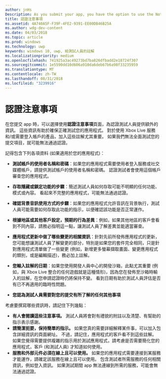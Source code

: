 ```yaml
---
author: jnHs
Description: As you submit your app, you have the option to use the Notes for certification page to provide additional info to the certification testers. This info can help ensure that your app is tested correctly.
title: 認證注意事項
ms.assetid: 4A740A5F-F39F-4FE2-9391-EE00DB46B25A
ms.author: wdg-dev-content
ms.date: 04/03/2018
ms.topic: article
ms.prod: windows
ms.technology: uwp
keywords: windows 10, uwp, 給測試人員的註解
ms.localizationpriority: medium
ms.openlocfilehash: 741925a3ac49273bd7ba826dfbadd2e18724f307
ms.sourcegitcommit: 1e5590dd10d606a910da6deb67b6a98f33235959
ms.translationtype: MT
ms.contentlocale: zh-TW
ms.lasthandoff: 08/31/2018
ms.locfileid: "3239916"
---
```

# <a name="notes-for-certification"></a>認證注意事項


在您提交 app 時，可以選擇使用**認證注意事項**頁面，為認證測試人員提供額外的資訊。 這些資訊有助於確保正確測試您的應用程式。 對於使用 Xbox Live 服務和/或需要登入帳戶的產品，加入這些註解尤其重要。 如果我們無法全面測試您的提交項目，就可能無法通過認證。

記得包含下列各項資料 (如果適用於您的應用程式)：

-   **測試帳戶的使用者名稱和密碼**：如果您的應用程式需要使用者登入服務或社交媒體帳戶，請提供測試帳戶的使用者名稱和密碼。 認證測試者會使用這個帳戶審查您的應用程式。

-   **存取隱藏或鎖定功能的步驟**：簡述測試人員如何存取可能不明顯的任何功能、模式或內容。 看起來不完整的應用程式，可能無法通過認證。

-   **確認背景音訊使用方式的步驟**：如果您的應用程式允許音訊在背景執行，測試人員可能需要如何存取此功能的指示，以便確認該功能是否正常運作。

-  **根據地區或其他客戶設定，預期的行為差異**：例如，如果其他地區的客戶會看到不同內容，請務必指明這一點，讓測試人員了解差異並能適當審查。

-   **應用程式更新中做了哪些變更的相關資訊**：針對先前所發佈應用程式的更新， 您可能想讓測試人員了解變更的部分，特別是如果您的套件完全相同，只是針對應用程式清單做了一些變更 (例如，新增更多螢幕擷取畫面、變更應用程式的類別，或是編輯描述)，務必加上註解。

-   **您輸入註解的日期**：如果您使用開發人員中心的開發沙箱，此點尤其重要 (例如，與 Xbox Live 整合的任何遊戲就是這種情形)，因為您在發佈至沙箱時輸入的註解，在您申請認證時仍將保持不變。 看到日期有助於測試人員評估是否有已不再適用的臨時性問題。

-  **您認為測試人員需要對您的提交有所了解的任何其他事項**

考慮要撰寫哪些資訊時，請記住下列幾點：

-   **有人會閱讀這些注意事項。** 測試人員將會對有禮貌的附註以及清楚、有幫助的指示表示感謝。
-   **請簡潔扼要，保持簡單的指示。** 如果您真的需要詳細解釋某件事，可以加入包含詳細資訊的頁面網址。 不過，請記住，應用程式的客戶看不到這些註解。 如果您覺得需要提供複雜的指示用於測試應用程式，請考慮是否需要簡化您的應用程式，客戶 (和測試人員) 才知道如何使用。
-   **服務和外部元件必須在線上且可以使用。** 如果您的應用程式需要連接到某服務才能運作，請確定該服務在線上且可以使用。 包含測試者所需服務的任何相關資訊，例如登入資訊。 如果測試期間 app 無法連線到所需的服務，可能會無法通過認證。

 

 




